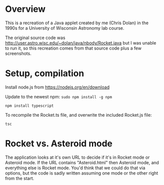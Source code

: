 # Overview

This is a recreation of a Java applet created by me (Chris Dolan) in
the 1990s for a University of Wisconsin Astronomy lab course.

The original source code was
http://user.astro.wisc.edu/~dolan/java/nbody/Rocket.java but I was
unable to run it, so this recreation comes from that source code plus
a few screenshots.

# Setup, compilation

Install node.js from https://nodejs.org/en/download

Update to the newest npm: `sudo npm install -g npm`

`npm install typescript`

To recompile the Rocket.ts file, and overwrite the included Rocket.js file:

`tsc`

# Rocket vs. Asteroid mode

The application looks at it's own URL to decide if it's in Rocket mode
or Asteroid mode. If the URL contains "Asteroid.html" then Asteroid
mode, and everything else is Rocket mode. You'd think that we could do
that via options, but the code is sadly written assuming one mode or
the other right from the start.
